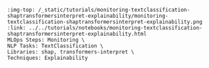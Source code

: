```{grid-item-card} 🕵️‍♀️ Analyzing predictions with model explainability methods
:img-top: /_static/tutorials/monitoring-textclassification-shaptransformersinterpret-explainability/monitoring-textclassification-shaptransformersinterpret-explainability.png
:link: ../../tutorials/notebooks/monitoring-textclassification-shaptransformersinterpret-explainability.html
MLOps Steps: Monitoring \
NLP Tasks: TextClassification \
Libraries: shap, transformers-interpret \
Techniques: Explainability
```